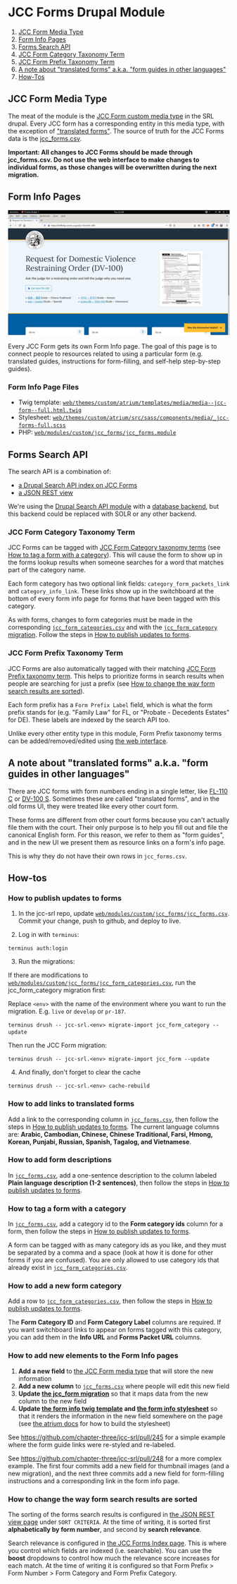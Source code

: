 # JCC Forms Drupal Module

1. [JCC Form Media Type](#jcc-form-media-type)
2. [Form Info Pages](#form-info-pages)
3. [Forms Search API](#forms-search-api)
4. [JCC Form Category Taxonomy Term](#jcc-form-category-taxonomy-term)
5. [JCC Form Prefix Taxonomy Term](#jcc-form-prefix-taxonomy-term)
6. [A note about "translated forms" a.k.a. "form guides in other languages"](#a-note-about-translated-forms-aka-form-guides-in-other-languages)
7. [How-Tos](#how-tos)

## JCC Form Media Type

The meat of the module is the [JCC Form custom media type](https://selfhelp.courts.ca.gov/admin/structure/media/manage/jcc_form) in the SRL drupal. Every JCC form has a corresponding entity in this media type, with the exception of ["translated forms"](#a-note-about-translated-forms-aka-form-guides-in-other-languages). The source of truth for the JCC Forms data is the [jcc_forms.csv](jcc_forms.csv).

**Important: All changes to JCC Forms should be made through jcc_forms.csv. Do not use the web interface to make changes to individual forms, as those changes will be overwritten during the next migration.**

## Form Info Pages

![](form-info-page-screenshot.png)

Every JCC Form gets its own Form Info page. The goal of this page is to connect people to resources related to using a particular form (e.g. translated guides, instructions for form-filling, and self-help step-by-step guides).

### Form Info Page Files

- Twig template: [`web/themes/custom/atrium/templates/media/media--jcc-form--full.html.twig`](../../../themes/custom/atrium/templates/media/media--jcc-form--full.html.twig)
- Stylesheet: [`web/themes/custom/atrium/src/sass/components/media/_jcc-forms-full.scss`](../../../themes/custom/atrium/src/sass/components/media/_jcc-forms-full.scss)
- PHP: [`web/modules/custom/jcc_forms/jcc_forms.module`](jcc_forms.module)

## Forms Search API

The search API is a combination of:

- [a Drupal Search API index on JCC Forms](https://selfhelp.courts.ca.gov/admin/config/search/search-api/index/jcc_forms_index)
- [a JSON REST view](https://selfhelp.courts.ca.gov/admin/structure/views/view/jcc_forms_search_json_api/edit/rest_export_1)

We're using the [Drupal Search API module](https://www.drupal.org/project/search_api) with a [database backend](https://www.drupal.org/project/search_api_db), but this backend could be replaced with SOLR or any other backend.

### JCC Form Category Taxonomy Term

JCC Forms can be tagged with [JCC Form Category taxonomy terms](https://selfhelp.courts.ca.gov/admin/structure/taxonomy/manage/jcc_form_category/overview) (see [How to tag a form with a category](#how-to-tag-a-form-with-a-category)). This will cause the form to show up in the forms lookup results when someone searches for a word that matches part of the category name.

Each form category has two optional link fields: `category_form_packets_link` and `category_info_link`. These links show up in the switchboard at the bottom of every form info page for forms that have been tagged with this category.

As with forms, changes to form categories must be made in the corresponding [`jcc_form_categories.csv`](jcc_form_categories.csv) and with the [`jcc_form_category` migration](../../../../config/config-default/migrate_plus.migration.jcc_form_category.yml). Follow the steps in [How to publish updates to forms](#how-to-publish-updates-to-forms).

### JCC Form Prefix Taxonomy Term

JCC Forms are also automatically tagged with their matching [JCC Form Prefix taxonomy term](https://selfhelp.courts.ca.gov/admin/structure/taxonomy/manage/jcc_form_prefix/overview). This helps to prioritize forms in search results when people are searching for just a prefix (see [How to change the way form search results are sorted](how-to-change-the-way-form-search-results-are-sorted)).

Each form prefix has a `Form Prefix Label` field, which is what the form prefix stands for (e.g. "Family Law" for FL, or "Probate - Decedents Estates" for DE). These labels are indexed by the search API too.

Unlike every other entity type in this module, Form Prefix taxonomy terms can be added/removed/edited using [the web interface](https://selfhelp.courts.ca.gov/admin/structure/taxonomy/manage/jcc_form_prefix/overview).

## A note about "translated forms" a.k.a. "form guides in other languages"

There are JCC forms with form numbers ending in a single letter, like [FL-110 C](https://www.courts.ca.gov/documents/fl110c.pdf) or [DV-100 S](https://www.courts.ca.gov/documents/dv100s.pdf). Sometimes these are called "translated forms", and in the old forms UI, they were treated like every other court form.

These forms are different from other court forms because you can't actually file them with the court. Their only purpose is to help you fill out and file the canonical English form. For this reason, we refer to them as "form guides", and in the new UI we present them as resource links on a form's info page.

This is why they do not have their own rows in `jcc_forms.csv`.

## How-tos

### How to publish updates to forms

1) In the jcc-srl repo, update [`web/modules/custom/jcc_forms/jcc_forms.csv`](jcc_forms.csv). Commit your change, push to github, and deploy to live.

2) Log in with `terminus`:

```
terminus auth:login
```

3) Run the migrations:

If there are modifications to [`web/modules/custom/jcc_forms/jcc_form_categories.csv`](jcc_form_categories.csv), run the jcc_form_category migration first:

Replace `<env>` with the name of the environment where you want to run the migration. E.g. `live` or `develop` or `pr-187`.

```
terminus drush -- jcc-srl.<env> migrate-import jcc_form_category --update
```

Then run the JCC Form migration:

```
terminus drush -- jcc-srl.<env> migrate-import jcc_form --update
```

4) And finally, don't forget to clear the cache

```
terminus drush -- jcc-srl.<env> cache-rebuild
```

### How to add links to translated forms

Add a link to the corresponding column in [`jcc_forms.csv`](jcc_forms.csv), then follow the steps in [How to publish updates to forms](#how-to-publish-updates-to-forms). The current language columns are: **Arabic, Cambodian, Chinese, Chinese Traditional, Farsi, Hmong, Korean, Punjabi, Russian, Spanish, Tagalog, and Vietnamese**.

### How to add form descriptions 

In [`jcc_forms.csv`](jcc_forms.csv), add a one-sentence description to the column labeled **Plain language description (1-2 sentences)**, then follow the steps in [How to publish updates to forms](#how-to-publish-updates-to-forms).

### How to tag a form with a category

In [`jcc_forms.csv`](jcc_forms.csv), add a category id to the **Form category ids** column for a form, then follow the steps in [How to publish updates to forms](#how-to-publish-updates-to-forms).

A form can be tagged with as many category ids as you like, and they must be separated by a comma and a space (look at how it is done for other forms if you are confused). You are only allowed to use category ids that already exist in [`jcc_form_categories.csv`](jcc_form_categories.csv).

### How to add a new form category

Add a row to [`jcc_form_categories.csv`](jcc_form_categories.csv), then follow the steps in [How to publish updates to forms](#how-to-publish-updates-to-forms).

The **Form Category ID** and **Form Category Label** columns are required. If you want switchboard links to appear on forms tagged with this category, you can add them in the **Info URL** and **Forms Packet URL** columns.

### How to add new elements to the Form Info pages

1. **Add a new field** to [the JCC Form media type](https://selfhelp.courts.ca.gov/admin/structure/media/manage/jcc_form/fields) that will store the new information
2. **Add a new column** to [`jcc_forms.csv`](jcc_forms.csv) where people will edit this new field
3. **Update [the jcc_form migration](../../../../config/config-default/migrate_plus.migration.jcc_form.yml)** so that it maps data from the new column to the new field
4. **Update [the form info twig template](../../../themes/custom/atrium/templates/media/media--jcc-form--full.html.twig) and [the form info stylesheet](../../../themes/custom/atrium/src/sass/components/media/_jcc-forms-full.scss)** so that it renders the information in the new field somewhere on the page (see [the atrium docs](../../../themes/custom/atrium#3-atrium-installation) for how to build the stylesheet)

See https://github.com/chapter-three/jcc-srl/pull/245 for a simple example where the form guide links were re-styled and re-labeled.

See https://github.com/chapter-three/jcc-srl/pull/248 for a more complex example. The first four commits add a new field for thumbnail images (and a new migration), and the next three commits add a new field for form-filling instructions and a corresponding link in the form info page.

### How to change the way form search results are sorted

The sorting of the forms search results is configured in [the JSON REST view page](https://selfhelp.courts.ca.gov/admin/structure/views/view/jcc_forms_search_json_api/edit/rest_export_1) under `SORT CRITERIA`. At the time of writing, it is sorted first **alphabetically by form number**, and second by **search relevance**.

Search relevance is configured in [the JCC Forms Index page](https://selfhelp.courts.ca.gov/admin/config/search/search-api/index/jcc_forms_index/fields). This is where you control which fields are indexed (i.e. searchable). You can use the **boost** dropdowns to control how much the relevance score increases for each match. At the time of writing it is configured so that Form Prefix > Form Number > Form Category and Form Prefix Category.